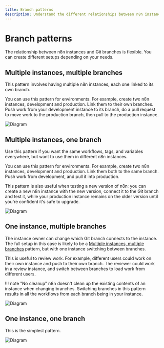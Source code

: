 ```yaml
---
title: Branch patterns
description: Understand the different relationships between n8n instances and Git branches that are possible with source control.
---
```


# Branch patterns

The relationship between n8n instances and Git branches is flexible. You can create different setups depending on your needs. 

## Multiple instances, multiple branches

This pattern involves having multiple n8n instances, each one linked to its own branch. 

You can use this pattern for environments. For example, create two n8n instances, development and production. Link them to their own branches. Push work from your development instance to its branch, do a pull request to move work to the production branch, then pull to the production instance.

![Diagram](/_images/source-control-environments/vc-multi-multi.png)

## Multiple instances, one branch

Use this pattern if you want the same workflows, tags, and variables everywhere, but want to use them in different n8n instances. 

You can use this pattern for environments. For example, create two n8n instances, development and production. Link them both to the same branch. Push work from development, and pull it into production.

This pattern is also useful when testing a new version of n8n: you can create a new n8n instance with the new version, connect it to the Git branch and test it, while your production instance remains on the older version until you're confident it's safe to upgrade.

![Diagram](/_images/source-control-environments/vc-multi-one.png)

## One instance, multiple branches

The instance owner can change which Git branch connects to the instance. The full setup in this case is likely to be a [Multiple instances, multiple branches](#multiple-instances-multiple-branches) pattern, but with one instance switching between branches.

This is useful to review work. For example, different users could work on their own instance and push to their own branch. The reviewer could work in a review instance, and switch between branches to load work from different users.

!!! note "No cleanup"
	n8n doesn't clean up the existing contents of an instance when changing branches. Switching branches in this pattern results in all the workflows from each branch being in your instance.

![Diagram](/_images/source-control-environments/vc-one-multi.png)

## One instance, one branch

This is the simplest pattern.

![Diagram](/_images/source-control-environments/vc-one-one.png)
